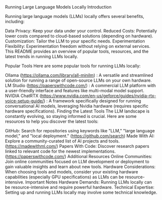 Running Large Language Models Locally
Introduction

Running large language models (LLMs) locally offers several benefits, including:

Data Privacy: Keep your data under your control.
Reduced Costs: Potentially lower costs compared to cloud-based solutions (depending on hardware).
Customization: Tailor the LLM to your specific needs.
Experimentation Flexibility: Experimentation freedom without relying on external services.
This README provides an overview of popular tools, resources, and the latest trends in running LLMs locally.

Popular Tools
Here are some popular tools for running LLMs locally:

Ollama (https://ollama.com/library/all-minilm) : A versatile and streamlined solution for running a range of open-source LLMs on your own hardware.
LM Studio (https://paperswithcode.com/) : A commercial LLM platform with a user-friendly interface and features like multi-modal model support.
NVIDIA ChatRTX (https://www.nvidia.com/en-us/geforce/guides/nvidia-rtx-voice-setup-guide/) : A framework specifically designed for running conversational AI models, leveraging Nvidia hardware (requires specific hardware specifications).
Finding the Latest Tools
The LLM landscape is constantly evolving, so staying informed is crucial. Here are some resources to help you discover the latest tools:

GitHub: Search for repositories using keywords like "LLM," "large language model," and "local deployment." (https://github.com/search)
Made With AI: Explore a community-curated list of AI projects and tools. (https://madewithml.com/)
Papers With Code: Discover research papers linked to relevant code for the newest implementations. (https://paperswithcode.com/)
Additional Resources
Online Communities: Join online communities focused on LLM development or deployment to gain valuable insights and learn about new tools.
Hardware Considerations: When choosing tools and models, consider your existing hardware capabilities (especially GPU specifications) as LLMs can be resource-intensive.
Important Notes
Hardware Demands: Running LLMs locally can be resource-intensive and require powerful hardware.
Technical Expertise: Setting up and running LLMs locally may involve some technical knowledge.